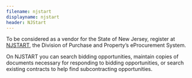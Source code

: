 ```yaml
---
filename: njstart
displayname: njstart
header: NJStart
---
```


To be considered as a vendor for the State of New Jersey, register at [NJSTART](https://www.njstart.gov/bso/), the Division of Purchase and Property’s eProcurement System.

On NJSTART you can search bidding opportunities, maintain copies of documents necessary for responding to bidding opportunities, or search existing contracts to help find subcontracting opportunities.

